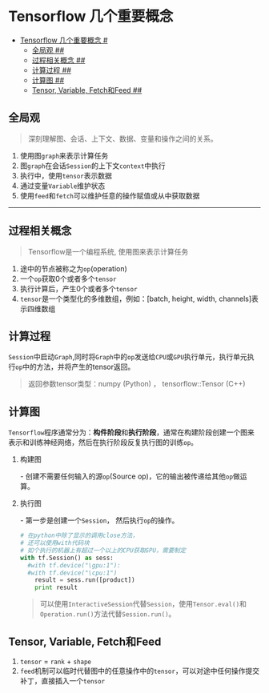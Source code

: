 # Tensorflow 几个重要概念 #

<!-- TOC depthFrom:1 depthTo:6 withLinks:1 updateOnSave:1 orderedList:0 -->

- [Tensorflow 几个重要概念 #](#tensorflow-几个重要概念-)
	- [全局观 ##](#全局观-)
	- [过程相关概念 ##](#过程相关概念-)
	- [计算过程 ##](#计算过程-)
	- [计算图 ##](#计算图-)
	- [Tensor, Variable, Fetch和Feed ##](#tensor-variable-fetch和feed-)

<!-- /TOC -->

## 全局观 ##

>深刻理解图、会话、上下文、数据、变量和操作之间的关系。

1. 使用图`graph`来表示计算任务
2. 图`graph`在会话`Session`的上下文`context`中执行
3. 执行中，使用`tensor`表示数据
4. 通过变量`Variable`维护状态
5. 使用`feed`和`fetch`可以维护任意的操作赋值或从中获取数据

***

## 过程相关概念 ##

>Tensorflow是一个编程系统, 使用图来表示计算任务

1. 途中的节点被称之为`op`(operation)
2. 一个`op`获取0个或者多个`tensor`
3. 执行计算后，产生0个或者多个`tensor`
4. `tensor`是一个类型化的多维数组，例如：[batch, height, width, channels]表示四维数组

## 计算过程 ##
`Session`中启动`Graph`,同时将`Graph`中的`op`发送给`CPU`或`GPU`执行单元，执行单元执行`op`中的方法，并将产生的tensor返回。

>返回参数tensor类型：numpy (Python) ， tensorflow::Tensor (C++)

## 计算图 ##
`Tensorflow`程序通常分为：**构件阶段**和**执行阶段**，通常在构建阶段创建一个图来表示和训练神经网络，然后在执行阶段反复执行图的训练`op`。

1. 构建图

    \- 创建不需要任何输入的源`op`(Source op)，它的输出被传递给其他`op`做运算。

2. 执行图

    \- 第一步是创建一个`Session`， 然后执行`op`的操作。
    ```python
    # 在python中除了显示的调用close方法，
    # 还可以使用with代码块
    # 如个执行的机器上有超过一个以上的CPU获取GPU，需要制定
    with tf.Session() as sess:
      #with tf.device("\gpu:1"):
      #with tf.device("\cpu:1")
        result = sess.run([product])
        print result
    ```
    > 可以使用`InteractiveSession`代替`Session`，使用`Tensor.eval()`和`Operation.run()`方法代替`Session.run()`。

## Tensor, Variable, Fetch和Feed ##

  1. `tensor` = `rank` + `shape`
  2. `feed`机制可以临时代替图中的任意操作中的`tensor`，可以对途中任何操作提交补丁，直接插入一个`tensor`
